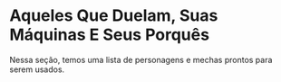 # Aqueles Que Duelam, Suas Máquinas E Seus Porquês

Nessa seção, temos uma lista de personagens e mechas prontos para serem usados.
